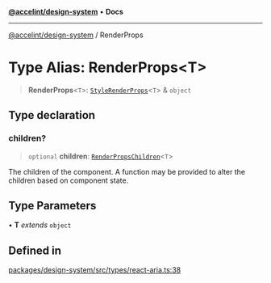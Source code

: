 [**@accelint/design-system**](../README.md) • **Docs**

***

[@accelint/design-system](../README.md) / RenderProps

# Type Alias: RenderProps\<T\>

> **RenderProps**\<`T`\>: [`StyleRenderProps`](StyleRenderProps.md)\<`T`\> & `object`

## Type declaration

### children?

> `optional` **children**: [`RenderPropsChildren`](RenderPropsChildren.md)\<`T`\>

The children of the component. A function may be provided to alter the children based on component state.

## Type Parameters

• **T** *extends* `object`

## Defined in

[packages/design-system/src/types/react-aria.ts:38](https://github.com/gohypergiant/standard-toolkit/blob/258694cea8ed8bbd956b3cf5da47c2c9debcf127/packages/design-system/src/types/react-aria.ts#L38)
